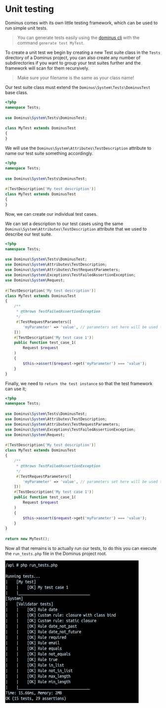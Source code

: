 # Unit testing

Dominus comes with its own little testing framework, which can be used to run simple unit tests.

> You can generate tests easily using the [dominus cli](https://github.com/daniel1919-00/DominusCli) with the command `generate test MyTest`.

To create a unit test we begin by creating a new Test suite class in the `Tests` directory of a Dominus project, you can also create any number of subdirectories if you want to group your test suites further and the framework will scan for them recursively.

> Make sure your filename is the same as your class name!

Our test suite class must extend the `Dominus\System\Tests\DominusTest` base class.

``` php
<?php
namespace Tests;

use Dominus\System\Tests\DominusTest;

class MyTest extends DominusTest
{
}
```

We will use the `Dominus\System\Attributes\TestDescription` attribute to name our test suite something accordingly.

``` php
<?php
namespace Tests;

use Dominus\System\Tests\DominusTest;

#[TestDescription('My test description')]
class MyTest extends DominusTest
{
}
```

Now, we can create our individual test cases.

We can set a description to our test cases using the same `Dominus\System\Attributes\TestDescription` attribute that we used to describe our test suite.

``` php
<?php
namespace Tests;

use Dominus\System\Tests\DominusTest;
use Dominus\System\Attributes\TestDescription;
use Dominus\System\Attributes\TestRequestParameters;
use Dominus\System\Exceptions\TestFailedAssertionException;
use Dominus\System\Request;

#[TestDescription('My test description')]
class MyTest extends DominusTest
{
    /**
     * @throws TestFailedAssertionException
     */
     #[TestRequestParameters([
        'myParameter' => 'value', // parameters set here will be used to populate the Request object
    ])]
    #[TestDescription('My test case 1')]
    public function test_case_1(
        Request $request
    )
    {
        $this->assert($request->get('myParameter') === 'value');
    }
}
```

Finally, we need to `return the test instance` so that the test framework can use it;

``` php
<?php
namespace Tests;

use Dominus\System\Tests\DominusTest;
use Dominus\System\Attributes\TestDescription;
use Dominus\System\Attributes\TestRequestParameters;
use Dominus\System\Exceptions\TestFailedAssertionException;
use Dominus\System\Request;

#[TestDescription('My test description')]
class MyTest extends DominusTest
{
    /**
     * @throws TestFailedAssertionException
     */
     #[TestRequestParameters([
        'myParameter' => 'value', // parameters set here will be used to populate the Request object
    ])]
    #[TestDescription('My test case 1')]
    public function test_case_1(
        Request $request
    )
    {
        $this->assert($request->get('myParameter') === 'value');
    }
}

return new MyTest();
```

Now all that remains is to actually run our tests, to do this you can execute the `run_tests.php` file in the Dominus project root.

![Unit test command example](img/unit-testing-1.png)